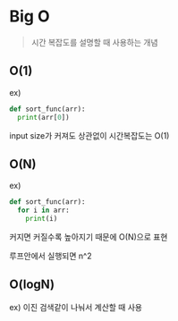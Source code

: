 # Big O

> 시간 복잡도를 설명할 때 사용하는 개념

## O(1)

ex)
```py
def sort_func(arr):
  print(arr[0])
```
input size가 커져도 상관없이 시간복잡도는 O(1)

## O(N)

ex)
```py
def sort_func(arr):
  for i in arr:
    print(i)
```
커지면 커질수록 높아지기 때문에 O(N)으로 표현

루프안에서 실행되면 n^2

## O(logN)

ex)
이진 검색같이 나눠서 계산할 때 사용

